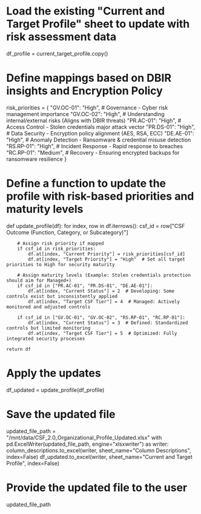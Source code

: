 # Load the existing "Current and Target Profile" sheet to update with risk assessment data
df_profile = current_target_profile.copy()

# Define mappings based on DBIR insights and Encryption Policy
risk_priorities = {
    "GV.OC-01": "High",  # Governance - Cyber risk management importance
    "GV.OC-02": "High",  # Understanding internal/external risks (Aligns with DBIR threats)
    "PR.AC-01": "High",  # Access Control - Stolen credentials major attack vector
    "PR.DS-01": "High",  # Data Security - Encryption policy alignment (AES, RSA, ECC)
    "DE.AE-01": "High",  # Anomaly Detection - Ransomware & credential misuse detection
    "RS.RP-01": "High",  # Incident Response - Rapid response to breaches
    "RC.RP-01": "Medium", # Recovery - Ensuring encrypted backups for ransomware resilience
}

# Define a function to update the profile with risk-based priorities and maturity levels
def update_profile(df):
    for index, row in df.iterrows():
        csf_id = row["CSF Outcome (Function, Category, or Subcategory)"]
        
        # Assign risk priority if mapped
        if csf_id in risk_priorities:
            df.at[index, "Current Priority"] = risk_priorities[csf_id]
            df.at[index, "Target Priority"] = "High"  # Set all target priorities to High for security maturity
        
        # Assign maturity levels (Example: Stolen credentials protection should aim for Managed+)
        if csf_id in ["PR.AC-01", "PR.DS-01", "DE.AE-01"]:
            df.at[index, "Current Status"] = 2  # Developing: Some controls exist but inconsistently applied
            df.at[index, "Target CSF Tier"] = 4  # Managed: Actively monitored and adjusted controls
        
        if csf_id in ["GV.OC-01", "GV.OC-02", "RS.RP-01", "RC.RP-01"]:
            df.at[index, "Current Status"] = 3  # Defined: Standardized controls but limited monitoring
            df.at[index, "Target CSF Tier"] = 5  # Optimized: Fully integrated security processes
        
    return df

# Apply the updates
df_updated = update_profile(df_profile)

# Save the updated file
updated_file_path = "/mnt/data/CSF_2.0_Organizational_Profile_Updated.xlsx"
with pd.ExcelWriter(updated_file_path, engine="xlsxwriter") as writer:
    column_descriptions.to_excel(writer, sheet_name="Column Descriptions", index=False)
    df_updated.to_excel(writer, sheet_name="Current and Target Profile", index=False)

# Provide the updated file to the user
updated_file_path

